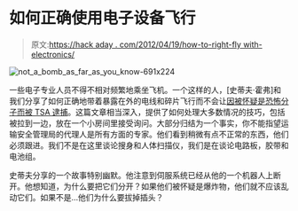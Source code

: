 # 如何正确使用电子设备飞行

> 原文:[https://hack aday . com/2012/04/19/how-to-right-fly with-electronics/](https://hackaday.com/2012/04/19/how-to-properly-fly-with-electronics/)

![](../Images/51110c54ff8ab58f769679d6e99c3a09.png "not_a_bomb_as_far_as_you_know-691x224")

一些电子专业人员不得不相对频繁地乘坐飞机。一个这样的人，[史蒂夫·霍弗]和我们分享了如何正确地带着暴露在外的电线和碎片飞行而不会让[因被怀疑是恐怖分子而被 TSA 逮捕](http://hackaday.com/2008/09/19/boston-led-sweatshirt-arrestee-interviewed/)。这篇文章相当深入，提供了如何处理大多数情况的技巧，包括被拉到一边，放在一个小房间里接受询问。大部分归结为一个事实，你不能指望运输安全管理局的代理人是所有方面的专家。他们看到稍微有点不正常的东西，他们必须跟进。我们不是在这里谈论搜身和人体扫描仪，我们是在谈论电路板，胶带和电池组。

史蒂夫分享的一个故事特别幽默。他注意到伺服系统已经从他的一个机器人上断开。他想知道，为什么要把它们分开？如果他们被怀疑是爆炸物，他们就不应该乱动它们。如果不是…他们为什么要拔掉插头？